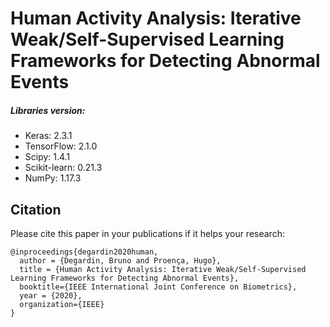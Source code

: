 # Human Activity Analysis: Iterative Weak/Self-Supervised Learning Frameworks for Detecting Abnormal Events


##### Libraries version:
* Keras: 2.3.1
* TensorFlow: 2.1.0
* Scipy: 1.4.1
* Scikit-learn: 0.21.3
* NumPy: 1.17.3

## Citation
Please cite this paper in your publications if it helps your research:

    @inproceedings{degardin2020human,
      author = {Degardin, Bruno and Proença, Hugo},
      title = {Human Activity Analysis: Iterative Weak/Self-Supervised Learning Frameworks for Detecting Abnormal Events},
      booktitle={IEEE International Joint Conference on Biometrics},
      year = {2020},
      organization={IEEE}
    }

    
